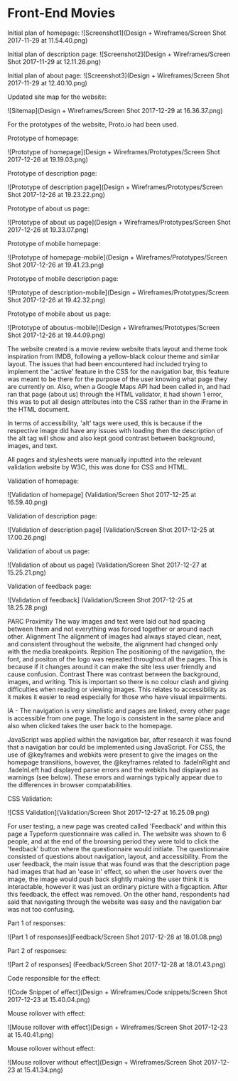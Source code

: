 # Front-End Movies

Initial plan of homepage:
![Screenshot1](Design + Wireframes/Screen Shot 2017-11-29 at 11.54.40.png)

Initial plan of description page:
![Screenshot2](Design + Wireframes/Screen Shot 2017-11-29 at 12.11.26.png)

Initial plan of about page:
![Screenshot3](Design + Wireframes/Screen Shot 2017-11-29 at 12.40.10.png)

Updated site map for the website:

![Sitemap](Design + Wireframes/Screen Shot 2017-12-29 at 16.36.37.png)

For the prototypes of the website, Proto.io had been used.

Prototype of homepage:

![Prototype of homepage](Design + Wireframes/Prototypes/Screen Shot 2017-12-26 at 19.19.03.png)

Prototype of description page:

![Prototype of description page](Design + Wireframes/Prototypes/Screen Shot 2017-12-26 at 19.23.22.png)

Prototype of about us page:

![Prototype of about us page](Design + Wireframes/Prototypes/Screen Shot 2017-12-26 at 19.33.07.png)

Prototype of mobile homepage:

![Prototype of homepage-mobile](Design + Wireframes/Prototypes/Screen Shot 2017-12-26 at 19.41.23.png)

Prototype of mobile description page:

![Prototype of description-mobile](Design + Wireframes/Prototypes/Screen Shot 2017-12-26 at 19.42.32.png)

Prototype of mobile about us page:

![Prototype of aboutus-mobile](Design + Wireframes/Prototypes/Screen Shot 2017-12-26 at 19.44.09.png)

The website created is a movie review website thats layout and theme took inspiration from IMDB, following a yellow-black colour theme and similar layout.  The issues that had been encountered had included trying to implement the '.active' feature in the CSS for the navigation bar, this feature was meant to be there for the purpose of the user knowing what page they are currently on. Also, when a Google Maps API had been called in, and had ran that page (about us) through the HTML validator, it had shown 1 error, this was to put all design attributes into the CSS rather than in the iFrame in the HTML document.

In terms of accessibility, 'alt' tags were used, this is because if the respective image did have any issues with loading then the description of the alt tag will show and also kept good contrast between background, images, and text.

All pages and stylesheets were manually inputted into the relevant validation website by W3C, this was done for CSS and HTML.

Validation of homepage:

![Validation of homepage] (Validation/Screen Shot 2017-12-25 at 16.59.40.png)

Validation of description page:

![Validation of description page] (Validation/Screen Shot 2017-12-25 at 17.00.26.png)

Validation of about us page:

![Validation of about us page] (Validation/Screen Shot 2017-12-27 at 15.25.21.png)

Validation of feedback page:

![Validation of feedback] (Validation/Screen Shot 2017-12-25 at 18.25.28.png)

PARC
Proximity
The way images and text were laid out had spacing between them and not everything was forced together or around each other.
Alignment
The alignment of images had always stayed clean, neat, and consistent throughout the website, the alignment had changed only with the media breakpoints.
Repition
The positioning of the navigation, the font, and positon of the logo was repeated throughout all the pages. This is because if it changes around it can make the site less user friendly and cause confusion.
Contrast 
There was contrast between the background, images, and writing. This is important so there is no colour clash and giving difficulties when reading or viewing images. This relates to accessibility as it makes it easier to read especially for those who have visual impairments.

IA - The navigation is very simplistic and pages are linked, every other page is accessible from one page. The logo is consistent in the same place and also when clicked takes the user back to the homepage.

JavaScript was applied within the navigation bar, after research it was found that a navigation bar could be implemented using JavaScript. For CSS, the use of @keyframes and webkits were present to give the images on the homepage transitions, however, the @keyframes related to  .fadeInRight and .fadeInLeft had displayed parse errors and the webkits had displayed as warnings (see below). These errors and warnings typically appear due to the differences in browser compatabilities.

CSS Validation:

![CSS Validation](Validation/Screen Shot 2017-12-27 at 16.25.09.png)

For user testing, a new page was created called 'Feedback' and within this page a Typeform questionnaire was called in. The website was shown to 6 people, and at the end of the browsing period they were told to click the 'feedback' button where the questionnaire would initiate. The questionnaire consisted of questions about navigation, layout, and accessibility. From the user feedback, the main issue that was found was that the description page had images that had an 'ease in' effect, so when the user hovers over the image, the image would push back slightly making the user think it is interactable, however it was just an ordinary picture with a figcaption. After this feedback, the effect was removed. On the other hand, respondents had said that navigating through the website was easy and the navigation bar was not too confusing.

Part 1 of responses:

![Part 1 of responses](Feedback/Screen Shot 2017-12-28 at 18.01.08.png)

Part 2 of responses:

![Part 2 of responses] (Feedback/Screen Shot 2017-12-28 at 18.01.43.png)

Code responsible for the effect:

![Code Snippet of effect](Design + Wireframes/Code snippets/Screen Shot 2017-12-23 at 15.40.04.png)

Mouse rollover with effect:

![Mouse rollover with effect](Design + Wireframes/Screen Shot 2017-12-23 at 15.40.41.png)

Mouse rollover without effect:

![Mouse rollover without effect](Design + Wireframes/Screen Shot 2017-12-23 at 15.41.34.png)